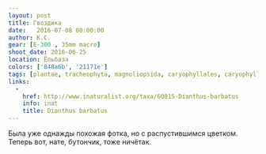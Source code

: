 ```yaml
---
layout: post
title: Гвоздика
date:   2016-07-08 00:00:00
author: К.С.
gear: [E-300 , 35mm macro]
shoot_date: 2016-06-25
location: Ёльбаза
colors: ['848a6b', '21171e']
tags: [plantae, tracheophyta, magnoliopsida, caryophyllales, caryophyllaceae, dianthus, dianthus barbatus]
links:
  -
    href: http://www.inaturalist.org/taxa/60015-Dianthus-barbatus
    info: inat
    title: Dianthus barbatus
---
```


Была уже однажды похожая фотка, но с распустившимся цветком. Теперь вот, нате, бутончик, тоже ничётак.
